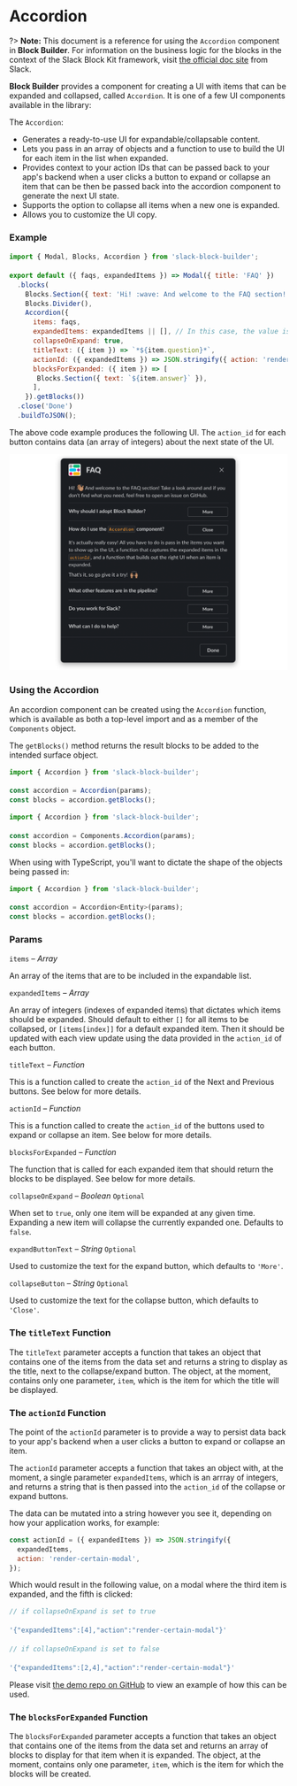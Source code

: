 # Accordion

?> **Note:** This document is a reference for using the `Accordion` component in **Block Builder**. For information on the business logic for the blocks in the context of the Slack Block Kit framework, visit [the official doc site](https://api.slack.com/block-kit) from Slack.

**Block Builder** provides a component for creating a UI with items that can be expanded and collapsed, called `Accordion`. It is one of a few UI components available in the library:

The `Accordion`:

* Generates a ready-to-use UI for expandable/collapsable content.
* Lets you pass in an array of objects and a function to use to build the UI for each item in the list when expanded.
* Provides context to your action IDs that can be passed back to your app's backend when a user clicks a button to expand or collapse an item that can be then be passed back into the accordion component to generate the next UI state.
* Supports the option to collapse all items when a new one is expanded.
* Allows you to customize the UI copy.

### Example

```javascript
import { Modal, Blocks, Accordion } from 'slack-block-builder';

export default ({ faqs, expandedItems }) => Modal({ title: 'FAQ' })
  .blocks(
    Blocks.Section({ text: 'Hi! :wave: And welcome to the FAQ section! Take a look around and if you don\'t find what you need, feel free to open an issue on GitHub.'}),
    Blocks.Divider(),
    Accordion({
      items: faqs,
      expandedItems: expandedItems || [], // In this case, the value is [1]
      collapseOnExpand: true,
      titleText: ({ item }) => `*${item.question}*`,
      actionId: ({ expandedItems }) => JSON.stringify({ action: 'render-faqs', expandedItems }),
      blocksForExpanded: ({ item }) => [
       Blocks.Section({ text: `${item.answer}` }),
      ],
    }).getBlocks())
  .close('Done')
  .buildToJSON();
```

The above code example produces the following UI. The `action_id` for each button contains data (an array of integers) about the next state of the UI.

![Modal Without Team Roster](../resources/images/accordion-modal-example.png)

### Using the Accordion 

An accordion component can be created using the `Accordion` function, which is available as both a top-level import and as a member of the `Components` object.

The `getBlocks()` method returns the result blocks to be added to the intended surface object.

```javascript
import { Accordion } from 'slack-block-builder';

const accordion = Accordion(params);
const blocks = accordion.getBlocks();
```

```javascript
import { Accordion } from 'slack-block-builder';

const accordion = Components.Accordion(params);
const blocks = accordion.getBlocks();
```

When using with TypeScript, you'll want to dictate the shape of the objects being passed in:

```javascript
import { Accordion } from 'slack-block-builder';

const accordion = Accordion<Entity>(params);
const blocks = accordion.getBlocks();
```

### Params  

`items` – *Array*

An array of the items that are to be included in the expandable list.

`expandedItems` – *Array*

An array of integers (indexes of expanded items) that dictates which items should be expanded. Should default to either `[]` for all items to be collapsed, or `[items[index]]` for a default expanded item. Then it should be updated with each view update using the data provided in the `action_id` of each button.

`titleText` – *Function*

This is a function called to create the `action_id` of the Next and Previous buttons. See below for more details.

`actionId` – *Function*

This is a function called to create the `action_id` of the buttons used to expand or collapse an item. See below for more details.

`blocksForExpanded` – *Function*

The function that is called for each expanded item that should return the blocks to be displayed. See below for more details.

`collapseOnExpand` – *Boolean* `Optional`

When set to `true`, only one item will be expanded at any given time. Expanding a new item will collapse the currently expanded one. Defaults to `false`.

`expandButtonText` – *String* `Optional`

Used to customize the text for the expand button, which defaults to `'More'`.

`collapseButton` – *String* `Optional`

Used to customize the text for the collapse button, which defaults to `'Close'`.

### The `titleText` Function

The `titleText` parameter accepts a function that takes an object that contains one of the items from the data set and returns a string to display as the title, next to the collapse/expand button. The object, at the moment, contains only one parameter, `item`, which is the item for which the title will be displayed.

### The `actionId` Function

The point of the `actionId` parameter is to provide a way to persist data back to your app's backend when a user clicks a button to expand or collapse an item. 

The `actionId` parameter accepts a function that takes an object with, at the moment, a single parameter `expandedItems`, which is an arrray of integers, and returns a string that is then passed into the `action_id` of the collapse or expand buttons.   

The data can be mutated into a string however you see it, depending on how your application works, for example: 

```javascript
const actionId = ({ expandedItems }) => JSON.stringify({
  expandedItems,
  action: 'render-certain-modal', 
});
```

Which would result in the following value, on a modal where the third item is expanded, and the fifth is clicked:

```javascript
// if collapseOnExpand is set to true

'{"expandedItems":[4],"action":"render-certain-modal"}'

// if collapseOnExpand is set to false

'{"expandedItems":[2,4],"action":"render-certain-modal"}'
```
  
Please visit [the demo repo on GitHub](https://github.com/raycharius/slack-block-builder-demo) to view an example of how this can be used.

### The `blocksForExpanded` Function

The `blocksForExpanded` parameter accepts a function that takes an object that contains one of the items from the data set and returns an array of blocks to display for that item when it is expanded. The object, at the moment, contains only one parameter, `item`, which is the item for which the blocks will be created.  
 
